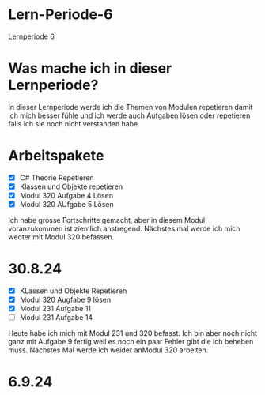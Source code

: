 # Lern-Periode-6
Lernperiode 6

# Was mache ich in dieser Lernperiode? 
In dieser Lernperiode werde ich die Themen von Modulen repetieren damit ich mich besser fühle und ich werde auch Aufgaben lösen oder repetieren falls ich sie noch nicht verstanden habe.

# Arbeitspakete 

- [x] C# Theorie Repetieren
- [x] Klassen und Objekte repetieren 
- [x] Modul 320 Aufgabe 4 Lösen
- [x] Modul 320 AUfgabe 5 Lösen

Ich habe grosse Fortschritte gemacht, aber in diesem Modul voranzukommen ist ziemlich anstregend. Nächstes mal werde ich mich weoter mit Modul 320 befassen. 

# 30.8.24

- [x] KLassen und Objekte Repetieren 
- [x] Modul 320 Augfabe 9 lösen 
- [x] Modul 231 Aufgabe 11
- [ ] Modul 231 Aufgabe 14
      
Heute habe ich mich mit Modul 231 und 320 befasst. Ich bin aber noch nicht ganz mit Aufgabe 9 fertig weil es noch ein paar Fehler gibt die ich beheben muss. Nächstes Mal werde ich weider anModul 320 arbeiten. 

# 6.9.24
